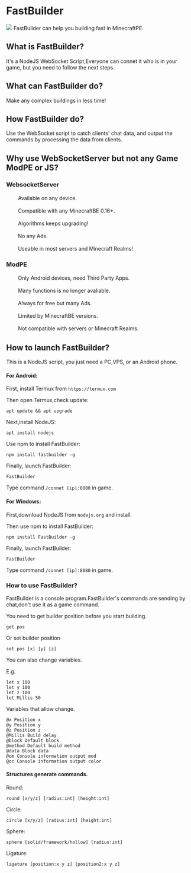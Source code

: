 # FastBuilder
![](https://coding.net/u/CAIMEO/p/FastBuilder/git/raw/master/images/FastBuilder.jpg)
FastBuilder can help you building fast in MinecraftPE.
## What is FastBuilder?
It's a NodeJS WebSocket Script,Everyone can connet it who is in your game, but you need to follow the next steps.
## What can FastBuilder do?
Make any complex buildings in less time!
## How FastBuilder do?
Use the WebSocket script to catch clients' chat data, and output the commands by processing the data from clients.
## Why use WebSocketServer but not any Game ModPE or JS?
### WebsocketServer
　　  Available on any device.

　　  Compatible with any MinecraftBE 0.16+.

　　  Algorithms keeps upgrading!

　　  No any Ads.

　　  Useable in most servers and Minecraft Realms!
### ModPE
　　  Only Android devices, need Third Party Apps.

　　  Many functions is no longer avaliable.

　　  Always for free but many Ads.

　　  Limited by MinecraftBE versions.

　　  Not compatible with servers or Minecraft Realms.
## How to launch FastBuilder?
This is a NodeJS script, you just need a PC,VPS, or an Android phone.
#### For Android:
First, install Termux from `https://termux.com`

Then open Termux,check update:

`apt update && apt upgrade`

Next,install NodeJS:

`apt install nodejs`

Use npm to install FastBuilder:

`npm install fastbuilder -g`

Finally, launch FastBuilder:

`FastBuilder`

Type command `/connet [ip]:8080` in game.
#### For Windows:
First,download NodeJS from `nodejs.org` and install.

Then use npm to install FastBuilder:

`npm install FastBuilder -g`

Finally, launch FastBuilder:

`FastBuilder`

Type command `/connet [ip]:8080` in game.

### How to use FastBuilder?

FastBuilder is a console program.FastBuilder's commands are sending by chat,don't use it as a game command.

You need to get builder position before you start building.

`get pos`

Or set builder position

`set pos [x] [y] [z]`

You can also change variables.

E.g.
```
let x 100
let y 100
let z 100
let Millis 50
```
Variables that allow change.
```
@x Position x
@y Position y
@z Position z
@Millis Build delay
@block Default block
@method Default build method
@data Block data
@om Console information output mod
@oc Console information output color
```
#### Structures generate commands.

Round:

`round [x/y/z] [radius:int] [height:int]`

Circle:

`circle [x/y/z] [radius:int] [height:int]`

Sphere:

`sphere [solid/framework/hollow] [radius:int]`

Ligature:

`ligature [position:x y z] [position2:x y z]`
